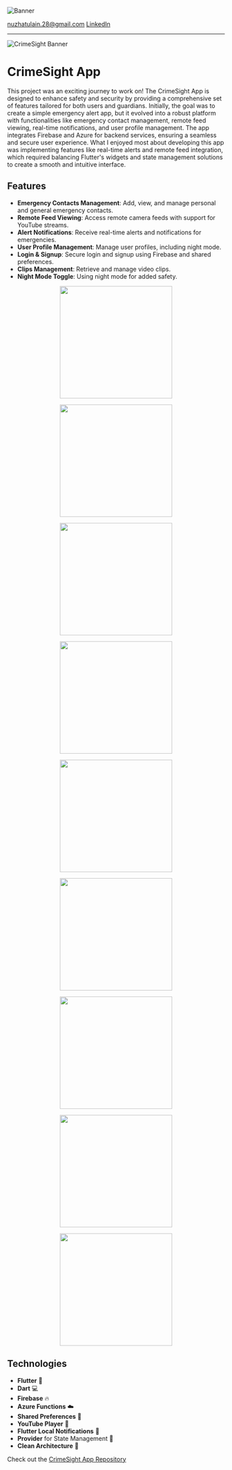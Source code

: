![Banner](https://github.com/user-attachments/assets/181e57a6-f3bc-4ba4-bdc4-c8532d85258d)

nuzhatulain.28@gmail.com
[LinkedIn](https://www.linkedin.com/in/nuzhat-ul-ain-12b3a4272/)

---

![CrimeSight Banner](https://github.com/user-attachments/assets/db1cb273-5411-4fa2-a99d-c8a164b78be0)

# CrimeSight App

This project was an exciting journey to work on! The CrimeSight App is designed to enhance safety and security by providing a comprehensive set of features tailored for both users and guardians. Initially, the goal was to create a simple emergency alert app, but it evolved into a robust platform with functionalities like emergency contact management, remote feed viewing, real-time notifications, and user profile management. The app integrates Firebase and Azure for backend services, ensuring a seamless and secure user experience. What I enjoyed most about developing this app was implementing features like real-time alerts and remote feed integration, which required balancing Flutter's widgets and state management solutions to create a smooth and intuitive interface.

## Features

- **Emergency Contacts Management**: Add, view, and manage personal and general emergency contacts.
- **Remote Feed Viewing**: Access remote camera feeds with support for YouTube streams.
- **Alert Notifications**: Receive real-time alerts and notifications for emergencies.
- **User Profile Management**: Manage user profiles, including night mode.
- **Login & Signup**: Secure login and signup using Firebase and shared preferences.
- **Clips Management**: Retrieve and manage video clips.
- **Night Mode Toggle**: Using night mode for added safety.

<p align="center">
  <img src="https://github.com/user-attachments/assets/538a56d7-5edd-47e9-b864-b6658b3f1d4b" width="260"/>
</p>
<p align="center">
  <img src="https://github.com/user-attachments/assets/e0fd6bfa-4363-4794-8b54-c20f3b60b259" width="260"/>
</p>
<p align="center">
  <img src="https://github.com/user-attachments/assets/9c445b0a-69ae-441e-8972-a3fdd38efe62" width="260"/>
</p>
<p align="center">
  <img src="https://github.com/user-attachments/assets/9f133ebc-b28f-4ea8-9834-d3bb3c19f5df" width="260"/>
</p>
<p align="center">
  <img src="https://github.com/user-attachments/assets/3d24e0fb-dd49-44c9-8003-42a790fe0e61" width="260"/>
</p>
<p align="center">
  <img src="https://github.com/user-attachments/assets/50041832-6028-4c2a-9656-b8c7b97d77cf" width="260"/>
</p>
<p align="center">
  <img src="https://github.com/user-attachments/assets/10140a93-f4f8-4e56-bf1c-9eca6be5a9ea" width="260"/>
</p>
<p align="center">
  <img src="https://github.com/user-attachments/assets/bebffc83-3106-408f-b75c-b562f1099829" width="260"/>
</p>
<p align="center">
  <img src="https://github.com/user-attachments/assets/a2f011aa-84b1-4c91-87c8-97ddc8ece9d6" width="260"/>
</p>

## Technologies

- **Flutter** 🦋
- **Dart** 💻
- **Firebase** 🔥
- **Azure Functions** ☁️
- **Shared Preferences** 💾
- **YouTube Player** 🎥
- **Flutter Local Notifications** 🔔
- **Provider** for State Management 🚀
- **Clean Architecture** 🔨

Check out the [CrimeSight App Repository](https://github.com/NuzhatUlAin/CrimeSight)
